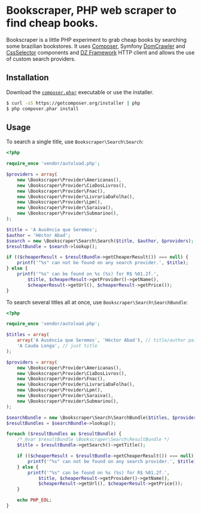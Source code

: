 Bookscraper, PHP web scraper to find cheap books. 
=================================================

Bookscraper is a little PHP experiment to grab cheap books by searching some brazilian bookstores. It uses [Composer](http://getcomposer.org/), Symfony [DomCrawler](https://github.com/symfony/DomCrawler) and [CssSelector](https://github.com/symfony/CssSelector) components and [DZ Framework](https://github.com/dzestudio/dz-framework) HTTP client and allows the use of custom search providers.

Installation
------------

Download the [`composer.phar`](https://getcomposer.org/composer.phar) executable or use the installer.

``` sh
$ curl -sS https://getcomposer.org/installer | php
$ php composer.phar install
```

Usage
-----

To search a single title, use `Bookscraper\Search\Search`:

``` php
<?php

require_once 'vendor/autoload.php';

$providers = array(
    new \Bookscraper\Provider\Americanas(),
    new \Bookscraper\Provider\CiaDosLivros(),
    new \Bookscraper\Provider\Fnac(),
    new \Bookscraper\Provider\LivrariaDaFolha(),
    new \Bookscraper\Provider\Lpm(),
    new \Bookscraper\Provider\Saraiva(),
    new \Bookscraper\Provider\Submarino(),
);

$title = 'A Ausência que Seremos';
$author = 'Héctor Abad';
$search = new \Bookscraper\Search\Search($title, $author, $providers);
$resultBundle = $search->lookup();

if (($cheaperResult = $resultBundle->getCheaperResult()) === null) {
    printf('"%s" can not be found on any search provider.', $title);
} else {
    printf('"%s" can be found on %s (%s) for R$ %01.2f.',
        $title, $cheaperResult->getProvider()->getName(),
        $cheaperResult->getUrl(), $cheaperResult->getPrice());
}
```

To search several titles all at once, use `Bookscraper\Search\SearchBundle`:

``` php
<?php

require_once 'vendor/autoload.php';

$titles = array(
    array('A Ausência que Seremos', 'Héctor Abad'), // title/author pair
    'A Cauda Longa', // just title
);

$providers = array(
    new \Bookscraper\Provider\Americanas(),
    new \Bookscraper\Provider\CiaDosLivros(),
    new \Bookscraper\Provider\Fnac(),
    new \Bookscraper\Provider\LivrariaDaFolha(),
    new \Bookscraper\Provider\Lpm(),
    new \Bookscraper\Provider\Saraiva(),
    new \Bookscraper\Provider\Submarino(),
);

$searchBundle = new \Bookscraper\Search\SearchBundle($titles, $providers);
$resultBundles = $searchBundle->lookup();

foreach ($resultBundles as $resultBundle) {
    /* @var $resultBundle \Bookscraper\Search\ResultBundle */
    $title = $resultBundle->getSearch()->getTitle();

    if (($cheaperResult = $resultBundle->getCheaperResult()) === null) {
        printf('"%s" can not be found on any search provider.', $title);
    } else {
        printf('"%s" can be found on %s (%s) for R$ %01.2f.',
            $title, $cheaperResult->getProvider()->getName(),
            $cheaperResult->getUrl(), $cheaperResult->getPrice());
    }

    echo PHP_EOL;
}
```